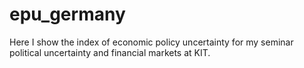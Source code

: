 # epu_germany
Here I show the index of economic policy uncertainty for my seminar political uncertainty and financial markets at KIT. 

